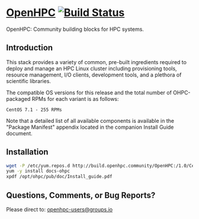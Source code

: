 # [OpenHPC](https://openhpc.community) [![Build Status](http://build.openhpc.community:8080/badge/badge-1.0-CentOS_7.1.png)](https://build.openhpc.community/project/show/OpenHPC:1.0:Factory)

OpenHPC: Community building blocks for HPC systems.

## Introduction

This stack provides a variety of common, pre-built ingredients
required to deploy and manage an HPC Linux cluster including
provisioning tools, resource management, I/O clients, development
tools, and a plethora of scientific libraries.

The compatible OS versions for this release and the total number of
OHPC-packaged RPMs for each variant is as follows:

	CentOS 7.1 - 255 RPMs

Note that a detailed list of all available components is available in
the "Package Manifest" appendix located in the companion Install
Guide document.

## Installation

```sh
wget -P /etc/yum.repos.d http://build.openhpc.community/OpenHPC:/1.0/CentOS_7.1:/OpenHPC:1.0.repo
yum -y install docs-ohpc
xpdf /opt/ohpc/pub/doc/Install_guide.pdf
```
## Questions, Comments, or Bug Reports?

Please direct to: openhpc-users@groups.io
